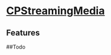 # [CPStreamingMedia](https://ChenPengOnBitbucket@bitbucket.org/ChenPengOnBitbucket/cpstreamingmedia.git)
## Features
##Todo